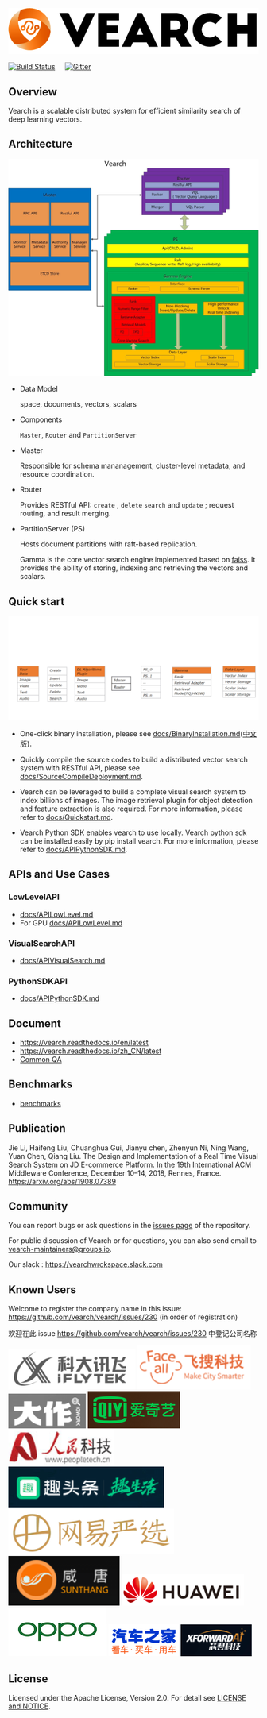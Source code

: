 <div align="center">
  <img src="docs/img/vearch_logo.png">
</div>

[![Build Status](https://travis-ci.org/vearch/vearch.svg?branch=master)](https://travis-ci.org/vearch/vearch)  &nbsp;&nbsp;&nbsp; [![Gitter](https://badges.gitter.im/vector_search/community.svg)](https://gitter.im/vector_search/community?utm_source=badge&utm_medium=badge&utm_campaign=pr-badge)
## Overview

Vearch is a scalable distributed system for efficient similarity search of deep learning vectors. 


## Architecture

![arc](docs/img/VearchArch.jpg)

* Data Model

  space, documents, vectors, scalars

* Components

  `Master`, `Router` and `PartitionServer` 

* Master 

  Responsible for schema mananagement, cluster-level metadata, and resource coordination. 
  
* Router

  Provides RESTful API: `create`  , `delete`  `search` and `update` ; request routing, and result merging. 

* PartitionServer (PS)

  Hosts document partitions with raft-based replication.

  Gamma is the core vector search engine implemented based on [faiss](https://github.com/facebookresearch/faiss). It provides the ability of storing, indexing and retrieving the vectors and scalars.


## Quick start
![docs/img/plugin/main_process.gif](docs/img/plugin/main_process.gif)

* One-click binary installation, please see [docs/BinaryInstallation.md](docs/BinaryInstallation.md)([中文版](docs/BinaryInstallationZH_CN.md)).

* Quickly compile the source codes to build a distributed vector search system with RESTful API, please see [docs/SourceCompileDeployment.md](docs/SourceCompileDeployment.md).

* Vearch can be leveraged to build a complete visual search system to index billions of images. The image retrieval plugin for object detection and feature extraction is also required. For more information, please refer to [docs/Quickstart.md](docs/Quickstart.md).

* Vearch Python SDK enables vearch to use locally. Vearch python sdk can be installed easily by pip install vearch. For more information, please refer to [docs/APIPythonSDK.md](docs/APIPythonSDK.md).

## APIs and Use Cases


### LowLevelAPI
* [docs/APILowLevel.md](docs/APILowLevel.md)
* For GPU [docs/APILowLevel.md](docs/APILowLevelOnGPU.md)


### VisualSearchAPI
* [docs/APIVisualSearch.md](docs/APIVisualSearch.md)

### PythonSDKAPI
* [docs/APIPythonSDK.md](docs/APIPythonSDK.md)

## Document

* https://vearch.readthedocs.io/en/latest
* https://vearch.readthedocs.io/zh_CN/latest
* [Common QA](https://github.com/vearch/vearch/wiki/Vearch-QA)

## Benchmarks

* [benchmarks](/engine/benchs/README.md)

## Publication
Jie Li, Haifeng Liu, Chuanghua Gui, Jianyu chen, Zhenyun Ni, Ning Wang, Yuan Chen, Qiang Liu. The Design and Implementation of a Real Time Visual Search System on JD E-commerce Platform. In the 19th International ACM Middleware Conference, December 10–14, 2018, Rennes, France. https://arxiv.org/abs/1908.07389

## Community
You can report bugs or ask questions in the [issues page](https://github.com/vearch/vearch/issues) of the repository.

For public discussion of Vearch or for questions, you can also send email to vearch-maintainers@groups.io.

Our slack : https://vearchwrokspace.slack.com

## Known Users
Welcome to register the company name in this issue: https://github.com/vearch/vearch/issues/230 (in order of registration)

欢迎在此 issue https://github.com/vearch/vearch/issues/230 中登记公司名称

![科大讯飞](static/kedaxunfei.png)
![飞搜科技](static/faceall.png)
![君库科技](static/bigbigwork.png)
![爱奇艺](static/iqiyi.png)
![人民科技](static/peopletech.png)
![趣头条](static/qutoutiao.png)
![网易严选](static/wangyiyanxuan.png)
![咸唐科技](static/sunthang.png)
![华为技术](static/huawei.png)
![OPPO](static/oppo.png)
![汽车之家](static/autohome.png)
![芯翌智能](static/xforwardai.png)

## License
Licensed under the Apache License, Version 2.0. For detail see [LICENSE and NOTICE](https://github.com/vearch/vearch/blob/master/LICENSE).
